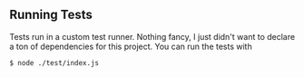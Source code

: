 ## Running Tests

Tests run in a custom test runner. Nothing fancy, I just didn't want to declare a ton of dependencies for this project. You can run the tests with

```
$ node ./test/index.js
```